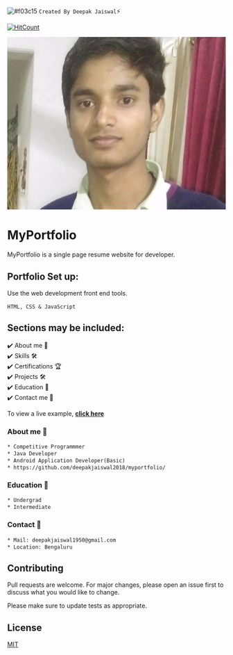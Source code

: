  ![#f03c15](https://via.placeholder.com/15/f03c15/000000?text=+) `Created By Deepak Jaiswal`⚡️
 
 [![HitCount](http://hits.dwyl.com/deepakjaiswal2018/deepakjaiswal2018githubio.svg)](http://hits.dwyl.com/deepakjaiswal2018/deepakjaiswal2018githubio)
 
 <p align="center"> 
  <kbd>
  	<a href="https://deepakjaiswal2018.github.io" target="_blank">
		<img src="deepakjaiswal.jpg"></img>
	</a>
  </kbd>
</p>
 
 <!-- ![Alt text](https://github.com/deepakjaiswal2018/deepakjaiswal2018.github.io/blob/master/deepakjaiswal.jpg?raw=true "Title") -->

# MyPortfolio


MyPortfolio is a single page resume website for developer.


## Portfolio Set up:

Use the web development front end tools.

```
HTML, CSS & JavaScript
```

## Sections may be included:
✔️ About me 📙\
✔️ Skills 🛠️\
✔️ Certifications 🏆\
✔️ Projects 🛠️\
✔️ Education 🏫\
✔️ Contact me 📇

To view a live example, **[click here](https://deepakjaiswal2018.github.io)**



### About me 📙
```
* Competitive Programmmer
* Java Developer
* Android Application Developer(Basic)
* https://github.com/deepakjaiswal2018/myportfolio/
```


### Education 🏫
```
* Undergrad
* Intermediate
```

### Contact 📇
```
* Mail: deepakjaiswal1950@gmail.com
* Location: Bengaluru
```

## Contributing
Pull requests are welcome. For major changes, please open an issue first to discuss what you would like to change.

Please make sure to update tests as appropriate.

## License
[MIT](https://choosealicense.com/licenses/mit/)
